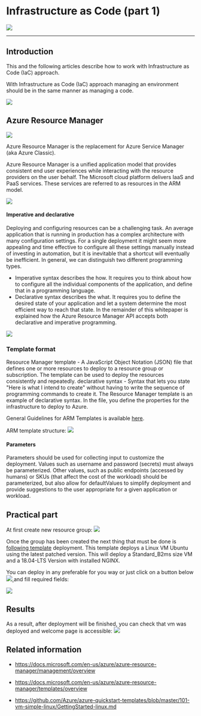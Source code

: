 # Infrastructure as Code (part 1)
![](/images/iac/logo_transparent.png)

---

## Introduction
This and the following articles describe how to work with Infrastructure as Code (IaC) approach. 


With Infrastructure as Code (IaC) approach managing an environment should be in the same manner as managing a code.


![](/images/iac/cloud_journey_00.png)

## Azure Resource Manager
![](/images/iac/asm_vs_arm.png)

Azure Resource Manager is the replacement for Azure Service Manager (aka Azure Classic).

Azure Resource Manager is a unified application model that provides consistent end user experiences while interacting with the resource providers on the user behalf. The Microsoft cloud platform delivers IaaS and PaaS services. These services are referred to as resources in the ARM model.

![](/images/iac/one_script.png)


#### Imperative and declarative
Deploying and configuring resources can be a challenging task. An average application that is running in production has a complex architecture with many configuration settings. For a single deployment it might seem more appealing and time effective to configure all these settings manually instead of investing in automation, but it is inevitable that a shortcut will eventually be inefficient.
In general, we can distinguish two different programming types.
* Imperative syntax describes the how. It requires you to think about how to configure all the individual components of the application, and define that in a programming language.
* Declarative syntax describes the what. It requires you to define the desired state of your application and let a system determine the most efficient way to reach that state.
In the remainder of this whitepaper is explained how the Azure Resource Manager API accepts both declarative and imperative programming.

![](/images/iac/json_template.png)

### Template format


Resource Manager template - A JavaScript Object Notation (JSON) file that defines one or more resources to deploy to a resource group or subscription. The template can be used to deploy the resources consistently and repeatedly. 
declarative syntax - Syntax that lets you state "Here is what I intend to create" without having to write the sequence of programming commands to create it. The Resource Manager template is an example of declarative syntax. In the file, you define the properties for the infrastructure to deploy to Azure. 

General Guidelines for ARM Templates is available [here](https://github.com/Azure/azure-quickstart-templates/blob/master/1-CONTRIBUTION-GUIDE/best-practices.md#azure-resource-manager-templates---best-practices-guide).

ARM template structure:
![](/images/iac/json_description.png)

#### Parameters
Parameters should be used for collecting input to customize the deployment. Values such as username and password (secrets) must always be parameterized. Other values, such as public endpoints (accessed by humans) or SKUs (that affect the cost of the workload) should be parameterized, but also allow for defaultValues to simplify deployment and provide suggestions to the user appropriate for a given application or workload.

## Practical part

At first create new resource group:
![](/images/iac/az_create_demo_group.png)

Once the group has been created the next thing that must be done is [following template](/azure/azuredeploy.json) deployment. This template deploys a Linux VM Ubuntu using the latest patched version. This will deploy a Standard_B2ms size VM and a 18.04-LTS Version with installed NGINX.

You can deploy  in any preferable for you way or just click on a button below <a href="https://portal.azure.com/#create/Microsoft.Template/uri/https%3A%2F%2Fraw.githubusercontent.com%2Fgroovy-sky%2Fiaac-demo%2Fmaster%2Fazure%2Fazuredeploy.json" target="_blank">
<img src="https://raw.githubusercontent.com/Azure/azure-quickstart-templates/master/1-CONTRIBUTION-GUIDE/images/deploytoazure.png"/> </a> and fill required fields: 

</a> ![](/images/iac/az_template_finish.png)


## Results
As a result, after deployment will be finished, you can check that vm was deployed and welcome page is accessible:
![](/images/iac/nginx_demo_check.png)

## Related information

* https://docs.microsoft.com/en-us/azure/azure-resource-manager/management/overview

* https://docs.microsoft.com/en-us/azure/azure-resource-manager/templates/overview

* https://github.com/Azure/azure-quickstart-templates/blob/master/101-vm-simple-linux/GettingStarted-linux.md